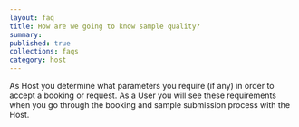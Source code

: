 ```yaml
---
layout: faq
title: How are we going to know sample quality?
summary:
published: true
collections: faqs
category: host
---
```


As Host you determine what parameters you require (if any) in order to accept a booking or request. As a User you will see these requirements when you go through the booking and sample submission process with the Host.
